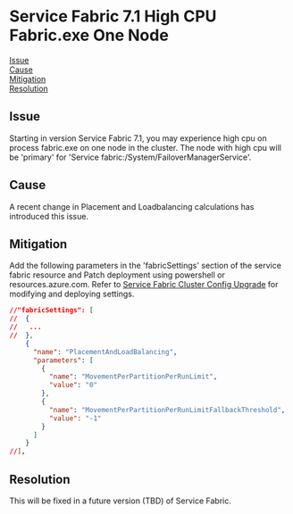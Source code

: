 # Service Fabric 7.1 High CPU Fabric.exe One Node

[Issue](#Issue)  
[Cause](#Cause)  
[Mitigation](#Mitigation)  
[Resolution](#Resolution)  

## Issue

Starting in version Service Fabric 7.1, you may experience high cpu on process fabric.exe on one node in the cluster. The node with high cpu will be 'primary' for 'Service fabric:/System/FailoverManagerService'. 

## Cause

A recent change in Placement and Loadbalancing calculations has introduced this issue.

## Mitigation

Add the following parameters in the 'fabricSettings' section of the service fabric resource and Patch deployment using powershell or resources.azure.com. Refer to [Service Fabric Cluster Config Upgrade](https://docs.microsoft.com/en-us/azure/service-fabric/service-fabric-cluster-config-upgrade-azure) for modifying and deploying settings.

```json
//"fabricSettings": [
//  {
//   ...
//  },
    {
      "name": "PlacementAndLoadBalancing",
      "parameters": [
        {
          "name": "MovementPerPartitionPerRunLimit",
          "value": "0"
        },
        {
          "name": "MovementPerPartitionPerRunLimitFallbackThreshold",
          "value": "-1"
        }
      ]
    }
//],

```

## Resolution

This will be fixed in a future version (TBD) of Service Fabric.
